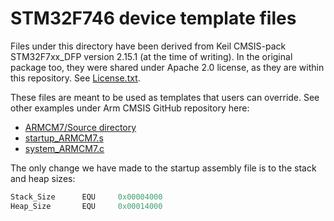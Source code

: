 # STM32F746 device template files

Files under this directory have been derived from Keil CMSIS-pack STM32F7xx_DFP
version 2.15.1 (at the time of writing). In the original package too, they were
shared under Apache 2.0 license, as they are within this repository. See
[License.txt](LICENSE.txt).

These files are meant to be used as templates that users can override. See other
examples under Arm CMSIS GitHub repository here:

* [ARMCM7/Source directory](https://github.com/ARM-software/CMSIS_5/tree/5.9.0/Device/ARM/ARMCM7/Source)
* [startup_ARMCM7.s](https://github.com/ARM-software/CMSIS_5/blob/5.9.0/Device/ARM/ARMCM7/Source/ARM/startup_ARMCM7.s)
* [system_ARMCM7.c](https://github.com/ARM-software/CMSIS_5/blob/5.9.0/Device/ARM/ARMCM7/Source/system_ARMCM7.c)

The only change we have made to the startup assembly file is to the stack and heap sizes:

```asm
Stack_Size      EQU     0x00004000
Heap_Size       EQU     0x00014000
```
